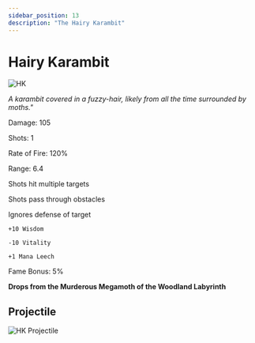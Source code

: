 ```yaml
---
sidebar_position: 13
description: "The Hairy Karambit"
---
```


# Hairy Karambit

![HK](https://cdn.discordapp.com/attachments/1187552567295758487/1187796934312853665/Hairy_Karambit.png)

<i>A karambit covered in a fuzzy-hair, likely from all the time surrounded by moths."</i>

Damage: 105

Shots: 1

Rate of Fire: 120%

Range: 6.4

Shots hit multiple targets

Shots pass through obstacles

Ignores defense of target

    +10 Wisdom
    
    -10 Vitality

    +1 Mana Leech
    
Fame Bonus: 5%

**Drops from the Murderous Megamoth of the Woodland Labyrinth**

## Projectile

![HK Projectile](https://cdn.discordapp.com/attachments/1160376179996496013/1170828755896381520/hairykarambit.gif)
